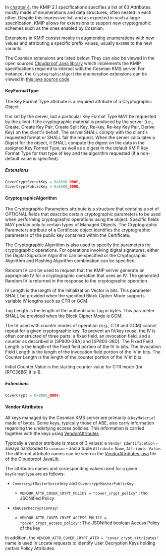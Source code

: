 
In [chapter 4](https://docs.oasis-open.org/kmip/kmip-spec/v2.1/cs01/kmip-spec-v2.1-cs01.html#_Toc32239322), the KMIP 2.1 specifications specifies a list of 63 Attributes, mostly made of enumerations and data structures, often nested in each other. Despite this impressive list, and as expected in such a large specification, KMIP allows for extensions to support new cryptographic schemes such as the ones enabled by Cosmian.

Extensions in KMIP consist mostly in augmenting enumerations with new values and attributing a specific prefix values, usually `0x8880` to the new variants.

The Cosmian extensions are listed below. They can also be viewed in the open sourced [Cloudproof Java library](https://github.com/Cosmian/cloudproof_java/) which implements the KMIP specifications required to interact with the Cosmian KMS server. For instance, the `CryptographicAlgorithm` enumeration extensions can be viewed in [this java source code](https://github.com/Cosmian/cloudproof_java/blob/main/src/main/java/com/cosmian/rest/kmip/types/CryptographicAlgorithm.java)

#### KeyFormatType

The Key Format Type attribute is a required attribute of a Cryptographic Object.

It is set by the server, but a particular Key Format Type MAY be requested by the client if the cryptographic material is produced by the server (i.e., Create, Create Key Pair, Create Split Key, Re-key, Re-key Key Pair, Derive Key) on the client's behalf. The server SHALL comply with the client's requested format or SHALL fail the request. When the server calculates a Digest for the object, it SHALL compute the digest on the data in the assigned Key Format Type, as well as a digest in the default KMIP Key Format Type for that type of key and the algorithm requested (if a non-default value is specified).

##### Extensions

```c
CoverCryptSecretKey = 0x8880_000C,
CoverCryptPublicKey = 0x8880_000D,
```

#### CryptographicAlgorithm

The Cryptographic Parameters attribute is a structure that contains a set of OPTIONAL fields that describe certain cryptographic parameters to be used when performing cryptographic operations using the object. Specific fields MAY pertain only to certain types of Managed Objects. The Cryptographic Parameters attribute of a Certificate object identifies the cryptographic parameters of the public key contained within the Certificate.

The Cryptographic Algorithm is also used to specify the parameters for cryptographic operations. For operations involving digital signatures, either the Digital Signature Algorithm can be specified or the Cryptographic Algorithm and Hashing Algorithm combination can be specified.

Random IV can be used to request that the KMIP server generate an appropriate IV for a cryptographic operation that uses an IV. The generated Random IV is returned in the response to the cryptographic operation.

IV Length is the length of the Initialization Vector in bits. This parameter SHALL be provided when the specified Block Cipher Mode supports variable IV lengths such as CTR or GCM.

Tag Length is the length of the authenticator tag in bytes. This parameter SHALL be provided when the Block Cipher Mode is GCM.

The IV used with counter modes of operation (e.g., CTR and GCM) cannot repeat for a given cryptographic key. To prevent an IV/key reuse, the IV is often constructed of three parts: a fixed field, an invocation field, and a counter as described in [SP800-38A] and [SP800-38D]. The Fixed Field Length is the length of the fixed field portion of the IV in bits. The Invocation Field Length is the length of the invocation field portion of the IV in bits. The Counter Length is the length of the counter portion of the IV in bits.

Initial Counter Value is the starting counter value for CTR mode (for [RFC3686] it is 1).

##### Extensions

```c
CoverCrypt = 0x8880_0004,
```

#### Vendor Attributes

All keys managed by the Cosmian KMS server are primarily a `KeyMaterial` made of bytes. Some keys, typically those of ABE, also carry information regarding the underlying access policies. This information is carried together with the keys using [VendorAttributes](https://docs.oasis-open.org/kmip/kmip-spec/v2.1/cs01/kmip-spec-v2.1-cs01.html#_Toc32239382)

Typically a vendor attribute is made of 3 values: a `Vendor Identification` - always hardcoded to `cosmian`  - and a tuple `Attribute Name`, `Attribute Value`.
The different attribute names can be seen in the [VendorAttributes.java](https://github.com/Cosmian/cloudproof_java/blob/main/src/main/java/com/cosmian/rest/kmip/types/VendorAttribute.java) file of the Cloudproof JavaLib.

The attributes names and corresponding values used for a given `KeyFormatType` are as follows:

- `CovercryptMasterSecretKey` and `CovercryptMasterPublicKey`:
  - `VENDOR_ATTR_COVER_CRYPT_POLICY = "cover_crypt_policy"` : the JSONified Policy

- `AbeUserDecryptionKey`:
  - `VENDOR_ATTR_COVER_CRYPT_ACCESS_POLICY = "cover_crypt_access_policy"`: The JSONified boolean Access Policy of the key

In addition, the `VENDOR_ATTR_COVER_CRYPT_ATTR = "cover_crypt_attributes"` name is used in Locate requests to identify User Decryption Keys holding certain Policy Attributes.
